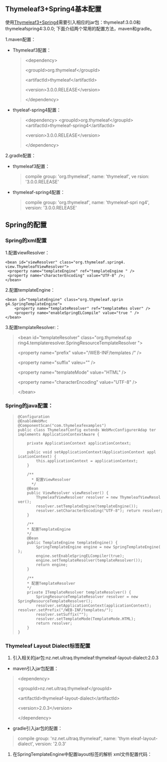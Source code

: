 ## Thymeleaf3+Spring4基本配置

使用[Thymeleaf3+Spring4](http://www.thymeleaf.org/doc/articles/thymeleaf3migration.html)需要引入相应的jar包：thymeleaf:3.0.0和thymeleafspring4:3.0.0; 下面介绍两个常用的配置方法，maven和gradle。

1.maven配置：

* Thymeleaf3配置：
  > &lt;dependency&gt;
  > 
  > &lt;groupId&gt;org.thymeleaf&lt;\/groupId&gt;
  > 
  > &lt;artifactId&gt;thymeleaf&lt;\/artifactId&gt;
  > 
  > &lt;version&gt;3.0.0.RELEASE&lt;\/version&gt;
  > 
  > &lt;\/dependency&gt;


* thyeleaf-spring4配置：
  > &lt;dependency&gt;
  > &lt;groupId&gt;org.thymeleaf&lt;\/groupId&gt;
  > &lt;artifactId&gt;thymeleaf-spring4&lt;\/artifactId&gt;
  > 
  > &lt;version&gt;3.0.0.RELEASE&lt;\/version&gt;
  > 
  > &lt;\/dependency&gt;


2.gradle配置：

* thymeleaf3配置：
  > compile group: 'org.thymeleaf', name: 'thymeleaf', ve rsion: '3.0.0.RELEASE'


* thymeleaf-spring4配置：
  > compile group: 'org.thymeleaf', name: 'thymeleaf-spri ng4', version: '3.0.0.RELEASE'


## Spring的配置

### Spring的xml配置

1.配置viewResolver：

```
<bean id="viewResolver" class="org.thymeleaf.spring4. view.ThymeleafViewResolver"> 
 <property name="templateEngine" ref="templateEngine " /> 
 <property name="characterEncoding" value="UTF-8" />; 
</bean>
```

2.配置templateEngine：

```
<bean id="templateEngine" class="org.thymeleaf.sprin g4.SpringTemplateEngine"> 
    <property name="templateResolver" ref="templateRes olver" /> 
    <property name="enableSpringELCompile" value="true " />
</bean>
```

3.配置templateResolver:：

> &lt;bean id="templateResolver" class="org.thymeleaf.sp ring4.templateresolver.SpringResourceTemplateResolver "&gt;
> 
> &lt;property name="prefix" value="\/WEB-INF\/templates \/" \/&gt;
> 
> &lt;property name="suffix" valeu="" \/&gt;
> 
> &lt;property name="templateMode" value="HTML" \/&gt;
> 
> &lt;property name="characterEncoding" value="UTF-8" \/&gt;
> 
> &lt;\/bean&gt;

### Spring的java配置：

> ```
> @Configuration
> @EnableWebMvc
> @ComponentScan("com.thymeleafexamples")    
> public class ThymeleafConfig extends WebMvcConfigurerAdap ter implements ApplicationContextAware {
> 
>     private ApplicationContext applicationContext;
> 
>     public void setApplicationContext(ApplicationContext appl icationContext) { 
>         this.applicationContext = applicationContext; 
>     }
>     
>     /**
>       * 配置ViewResolver 
>       */ 
>     @Bean 
>     public ViewResolver viewResolver() { 
>         ThymeleafViewResolver resolver = new ThymeleafViewResol ver(); 
>         resolver.setTemplateEngine(templateEngine()); 
>         resolver.setCharacterEncoding("UTF-8"); return resolver; 
>     }
> 
>     /** 
>     * 配置TemplateEngine 
>     */ 
>     @Bean 
>     public TemplateEngine templateEngine() { 
>         SpringTemplateEngine engine = new SpringTemplateEngine( ); 
>         engine.setEnableSpringELCompiler(true); 
>         engine.setTemplateResolver(templateResolver()); 
>         return engine; 
>     }
>     
>     /** 
>     * 配置TemplateResolver 
>     */ 
>     private ITemplateResolver templateResolver() { 
>         SpringResourceTemplateResolver resolver = new SpringResourceTemplateResolver();      
>         resolver.setApplicationContext(applicationContext); resolver.setPrefix("/WEB-INF/templates/");          
>         resolver.setSuffix(""); 
>         resolver.setTemplateMode(TemplateMode.HTML); 
>         return resolver; 
>     }
> } 
> ```

### Thymeleaf Layout Dialect标签配置

1. 引入相关的jar包:nz.net.ultraq.thymeleaf:thymeleaf-layout-dialect:2.0.3 


* maven引入jar包配置：

> &lt;dependency&gt;
> 
> &lt;groupId&gt;nz.net.ultraq.thymeleaf&lt;\/groupId&gt;
> 
> &lt;artifactId&gt;thymeleaf-layout-dialect&lt;\/artifactId&gt;
> 
> &lt;version&gt;2.0.3&lt;\/version&gt;
> 
> &lt;\/dependency&gt;

* gradle引入jar包的配置：

> compile group: 'nz.net.ultraq.thymeleaf', name: 'thym eleaf-layout-dialect', version: '2.0.3'

1. 在SpringTemplateEngine中配置layout标签的解析 xml文件配置代码：




